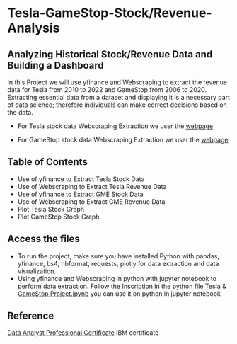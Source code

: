 # Tesla-GameStop-Stock/Revenue-Analysis
## Analyzing Historical Stock/Revenue Data and Building a Dashboard
In this Project we will use yfinance and  Webscraping to extract the revenue data for Tesla from 2010 to 2022 and GameStop from 2006 to 2020. Extracting essential data from a dataset and displaying it is a necessary part of data science; therefore individuals can make correct decisions based on the data. 
- For Tesla stock data Webscraping Extraction we user the [webpage](https://cf-courses-data.s3.us.cloud-object-storage.appdomain.cloud/IBMDeveloperSkillsNetwork-PY0220EN-SkillsNetwork/labs/project/revenue.htm)

- For GameStop stock data Webscraping Extraction we user the [webpage](https://cf-courses-data.s3.us.cloud-object-storage.appdomain.cloud/IBMDeveloperSkillsNetwork-PY0220EN-SkillsNetwork/labs/project/stock.html)
## Table of Contents
- Use of yfinance to Extract Tesla Stock Data
- Use of Webscraping to Extract Tesla Revenue Data
- Use of yfinance to Extract GME Stock Data
- Use of Webscraping to Extract GME Revenue Data
- Plot Tesla Stock Graph
- Plot GameStop Stock Graph

## Access the files
 - To run the project, make sure you have installed  Python with pandas, yfinance, bs4, nbformat, requests, plotly for data extraction and data visualization.
 - Using yfinance and  Webscraping in python with jupyter notebook to perform data extraction. Follow the Inscription in the python file [Tesla & GameStop Project.ipynb](Tesla_GameStop_Project.ipynb) you can use it on python in jupyter notebook 

## Reference

[Data Analyst Professional Certificate](https://www.coursera.org/professional-certificates/ibm-data-analyst) IBM certificate



   







   


